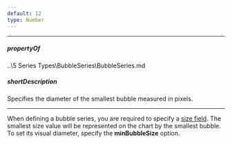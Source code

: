 ```yaml
---
default: 12
type: Number
---
```

---
##### propertyOf
..\5 Series Types\BubbleSeries\BubbleSeries.md

##### shortDescription
Specifies the diameter of the smallest bubble measured in pixels.

---
When defining a bubble series, you are required to specify a [size field](/api-reference/20%20Data%20Visualization%20Widgets/dxChart/5%20Series%20Types/CommonSeries/sizeField.md '/Documentation/ApiReference/Data_Visualization_Widgets/dxChart/Series_Types/BubbleSeries/#sizeField'). The smallest size value will be represented on the chart by the smallest bubble. To set its visual diameter, specify the **minBubbleSize** option.